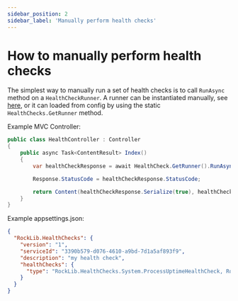 ```yaml
---
sidebar_position: 2
sidebar_label: 'Manually perform health checks'
---
```


# How to manually perform health checks

The simplest way to manually run a set of health checks is to call `RunAsync` method on a `HealthCheckRunner`.  A runner can be instantiated manually, see [here](InstantiateRunner.md), or it can loaded from config by using the static `HealthChecks.GetRunner` method.

Example MVC Controller:

```csharp
public class HealthController : Controller
{
    public async Task<ContentResult> Index()
    {
        var healthCheckResponse = await HealthCheck.GetRunner().RunAsync();

        Response.StatusCode = healthCheckResponse.StatusCode;

        return Content(healthCheckResponse.Serialize(true), healthCheckResponse.ContentType);
    }
}
```

Example appsettings.json:

```json
{
  "RockLib.HealthChecks": {
    "version": "1",
    "serviceId": "3390b579-d076-4610-a9bd-7d1a5af893f9",
    "description": "my health check",
    "healthChecks": {
      "type": "RockLib.HealthChecks.System.ProcessUptimeHealthCheck, RockLib.HealthChecks"
    }
  }
}
```
